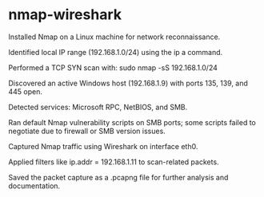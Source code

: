 # nmap-wireshark

Installed Nmap on a Linux machine for network reconnaissance.

Identified local IP range (192.168.1.0/24) using the ip a command.

Performed a TCP SYN scan with:
sudo nmap -sS 192.168.1.0/24

Discovered an active Windows host (192.168.1.9) with ports 135, 139, and 445 open.

Detected services: Microsoft RPC, NetBIOS, and SMB.

Ran default Nmap vulnerability scripts on SMB ports; some scripts failed to negotiate due to firewall or SMB version issues.

Captured Nmap traffic using Wireshark on interface eth0.

Applied filters like ip.addr = 192.168.1.11 to  scan-related packets.

Saved the packet capture as a .pcapng file for further analysis and documentation.

